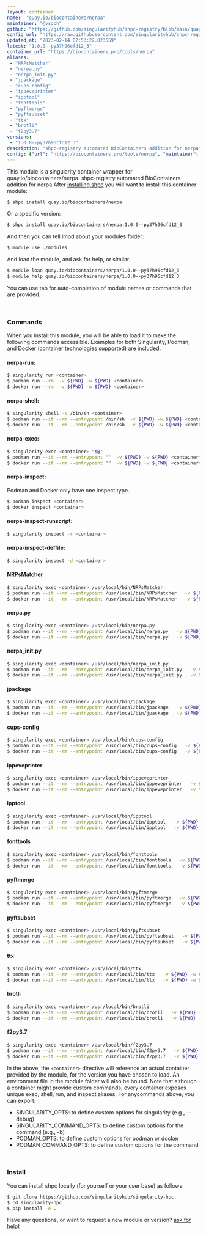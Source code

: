 ```yaml
---
layout: container
name:  "quay.io/biocontainers/nerpa"
maintainer: "@vsoch"
github: "https://github.com/singularityhub/shpc-registry/blob/main/quay.io/biocontainers/nerpa/container.yaml"
config_url: "https://raw.githubusercontent.com/singularityhub/shpc-registry/main/quay.io/biocontainers/nerpa/container.yaml"
updated_at: "2023-02-14 02:53:22.823559"
latest: "1.0.0--py37h96cfd12_3"
container_url: "https://biocontainers.pro/tools/nerpa"
aliases:
 - "NRPsMatcher"
 - "nerpa.py"
 - "nerpa_init.py"
 - "jpackage"
 - "cups-config"
 - "ippeveprinter"
 - "ipptool"
 - "fonttools"
 - "pyftmerge"
 - "pyftsubset"
 - "ttx"
 - "brotli"
 - "f2py3.7"
versions:
 - "1.0.0--py37h96cfd12_3"
description: "shpc-registry automated BioContainers addition for nerpa"
config: {"url": "https://biocontainers.pro/tools/nerpa", "maintainer": "@vsoch", "description": "shpc-registry automated BioContainers addition for nerpa", "latest": {"1.0.0--py37h96cfd12_3": "sha256:69ec060b9b2a85c55eec39740432cff442ca9bcec83cf741dd0e823c13ae5119"}, "tags": {"1.0.0--py37h96cfd12_3": "sha256:69ec060b9b2a85c55eec39740432cff442ca9bcec83cf741dd0e823c13ae5119"}, "docker": "quay.io/biocontainers/nerpa", "aliases": {"NRPsMatcher": "/usr/local/bin/NRPsMatcher", "nerpa.py": "/usr/local/bin/nerpa.py", "nerpa_init.py": "/usr/local/bin/nerpa_init.py", "jpackage": "/usr/local/bin/jpackage", "cups-config": "/usr/local/bin/cups-config", "ippeveprinter": "/usr/local/bin/ippeveprinter", "ipptool": "/usr/local/bin/ipptool", "fonttools": "/usr/local/bin/fonttools", "pyftmerge": "/usr/local/bin/pyftmerge", "pyftsubset": "/usr/local/bin/pyftsubset", "ttx": "/usr/local/bin/ttx", "brotli": "/usr/local/bin/brotli", "f2py3.7": "/usr/local/bin/f2py3.7"}}
---
```


This module is a singularity container wrapper for quay.io/biocontainers/nerpa.
shpc-registry automated BioContainers addition for nerpa
After [installing shpc](#install) you will want to install this container module:


```bash
$ shpc install quay.io/biocontainers/nerpa
```

Or a specific version:

```bash
$ shpc install quay.io/biocontainers/nerpa:1.0.0--py37h96cfd12_3
```

And then you can tell lmod about your modules folder:

```bash
$ module use ./modules
```

And load the module, and ask for help, or similar.

```bash
$ module load quay.io/biocontainers/nerpa/1.0.0--py37h96cfd12_3
$ module help quay.io/biocontainers/nerpa/1.0.0--py37h96cfd12_3
```

You can use tab for auto-completion of module names or commands that are provided.

<br>

### Commands

When you install this module, you will be able to load it to make the following commands accessible.
Examples for both Singularity, Podman, and Docker (container technologies supported) are included.

#### nerpa-run:

```bash
$ singularity run <container>
$ podman run --rm  -v ${PWD} -w ${PWD} <container>
$ docker run --rm  -v ${PWD} -w ${PWD} <container>
```

#### nerpa-shell:

```bash
$ singularity shell -s /bin/sh <container>
$ podman run --it --rm --entrypoint /bin/sh  -v ${PWD} -w ${PWD} <container>
$ docker run --it --rm --entrypoint /bin/sh  -v ${PWD} -w ${PWD} <container>
```

#### nerpa-exec:

```bash
$ singularity exec <container> "$@"
$ podman run --it --rm --entrypoint ""  -v ${PWD} -w ${PWD} <container> "$@"
$ docker run --it --rm --entrypoint ""  -v ${PWD} -w ${PWD} <container> "$@"
```

#### nerpa-inspect:

Podman and Docker only have one inspect type.

```bash
$ podman inspect <container>
$ docker inspect <container>
```

#### nerpa-inspect-runscript:

```bash
$ singularity inspect -r <container>
```

#### nerpa-inspect-deffile:

```bash
$ singularity inspect -d <container>
```


#### NRPsMatcher

```bash
$ singularity exec <container> /usr/local/bin/NRPsMatcher
$ podman run --it --rm --entrypoint /usr/local/bin/NRPsMatcher   -v ${PWD} -w ${PWD} <container> -c " $@"
$ docker run --it --rm --entrypoint /usr/local/bin/NRPsMatcher   -v ${PWD} -w ${PWD} <container> -c " $@"
```


#### nerpa.py

```bash
$ singularity exec <container> /usr/local/bin/nerpa.py
$ podman run --it --rm --entrypoint /usr/local/bin/nerpa.py   -v ${PWD} -w ${PWD} <container> -c " $@"
$ docker run --it --rm --entrypoint /usr/local/bin/nerpa.py   -v ${PWD} -w ${PWD} <container> -c " $@"
```


#### nerpa_init.py

```bash
$ singularity exec <container> /usr/local/bin/nerpa_init.py
$ podman run --it --rm --entrypoint /usr/local/bin/nerpa_init.py   -v ${PWD} -w ${PWD} <container> -c " $@"
$ docker run --it --rm --entrypoint /usr/local/bin/nerpa_init.py   -v ${PWD} -w ${PWD} <container> -c " $@"
```


#### jpackage

```bash
$ singularity exec <container> /usr/local/bin/jpackage
$ podman run --it --rm --entrypoint /usr/local/bin/jpackage   -v ${PWD} -w ${PWD} <container> -c " $@"
$ docker run --it --rm --entrypoint /usr/local/bin/jpackage   -v ${PWD} -w ${PWD} <container> -c " $@"
```


#### cups-config

```bash
$ singularity exec <container> /usr/local/bin/cups-config
$ podman run --it --rm --entrypoint /usr/local/bin/cups-config   -v ${PWD} -w ${PWD} <container> -c " $@"
$ docker run --it --rm --entrypoint /usr/local/bin/cups-config   -v ${PWD} -w ${PWD} <container> -c " $@"
```


#### ippeveprinter

```bash
$ singularity exec <container> /usr/local/bin/ippeveprinter
$ podman run --it --rm --entrypoint /usr/local/bin/ippeveprinter   -v ${PWD} -w ${PWD} <container> -c " $@"
$ docker run --it --rm --entrypoint /usr/local/bin/ippeveprinter   -v ${PWD} -w ${PWD} <container> -c " $@"
```


#### ipptool

```bash
$ singularity exec <container> /usr/local/bin/ipptool
$ podman run --it --rm --entrypoint /usr/local/bin/ipptool   -v ${PWD} -w ${PWD} <container> -c " $@"
$ docker run --it --rm --entrypoint /usr/local/bin/ipptool   -v ${PWD} -w ${PWD} <container> -c " $@"
```


#### fonttools

```bash
$ singularity exec <container> /usr/local/bin/fonttools
$ podman run --it --rm --entrypoint /usr/local/bin/fonttools   -v ${PWD} -w ${PWD} <container> -c " $@"
$ docker run --it --rm --entrypoint /usr/local/bin/fonttools   -v ${PWD} -w ${PWD} <container> -c " $@"
```


#### pyftmerge

```bash
$ singularity exec <container> /usr/local/bin/pyftmerge
$ podman run --it --rm --entrypoint /usr/local/bin/pyftmerge   -v ${PWD} -w ${PWD} <container> -c " $@"
$ docker run --it --rm --entrypoint /usr/local/bin/pyftmerge   -v ${PWD} -w ${PWD} <container> -c " $@"
```


#### pyftsubset

```bash
$ singularity exec <container> /usr/local/bin/pyftsubset
$ podman run --it --rm --entrypoint /usr/local/bin/pyftsubset   -v ${PWD} -w ${PWD} <container> -c " $@"
$ docker run --it --rm --entrypoint /usr/local/bin/pyftsubset   -v ${PWD} -w ${PWD} <container> -c " $@"
```


#### ttx

```bash
$ singularity exec <container> /usr/local/bin/ttx
$ podman run --it --rm --entrypoint /usr/local/bin/ttx   -v ${PWD} -w ${PWD} <container> -c " $@"
$ docker run --it --rm --entrypoint /usr/local/bin/ttx   -v ${PWD} -w ${PWD} <container> -c " $@"
```


#### brotli

```bash
$ singularity exec <container> /usr/local/bin/brotli
$ podman run --it --rm --entrypoint /usr/local/bin/brotli   -v ${PWD} -w ${PWD} <container> -c " $@"
$ docker run --it --rm --entrypoint /usr/local/bin/brotli   -v ${PWD} -w ${PWD} <container> -c " $@"
```


#### f2py3.7

```bash
$ singularity exec <container> /usr/local/bin/f2py3.7
$ podman run --it --rm --entrypoint /usr/local/bin/f2py3.7   -v ${PWD} -w ${PWD} <container> -c " $@"
$ docker run --it --rm --entrypoint /usr/local/bin/f2py3.7   -v ${PWD} -w ${PWD} <container> -c " $@"
```



In the above, the `<container>` directive will reference an actual container provided
by the module, for the version you have chosen to load. An environment file in the
module folder will also be bound. Note that although a container
might provide custom commands, every container exposes unique exec, shell, run, and
inspect aliases. For anycommands above, you can export:

 - SINGULARITY_OPTS: to define custom options for singularity (e.g., --debug)
 - SINGULARITY_COMMAND_OPTS: to define custom options for the command (e.g., -b)
 - PODMAN_OPTS: to define custom options for podman or docker
 - PODMAN_COMMAND_OPTS: to define custom options for the command

<br>

### Install

You can install shpc locally (for yourself or your user base) as follows:

```bash
$ git clone https://github.com/singularityhub/singularity-hpc
$ cd singularity-hpc
$ pip install -e .
```

Have any questions, or want to request a new module or version? [ask for help!](https://github.com/singularityhub/singularity-hpc/issues)